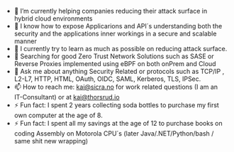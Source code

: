 
- 🔭 I’m currently helping companies reducing their attack surface in hybrid cloud environments
- 🔭 I know how to expose Applicarions and API´s understanding both the security and the applications inner workings in a secure and scalable manner
- 🌱 I currently try to learn as much as possible on reducing attack surface.
- 🤔 Searching for good Zero Trust Network Solutions such as SASE or Reverse Proxies implemented using eBPF on both onPrem and Cloud
- 💬 Ask me about anything Security Related or protocols such as TCP/IP , L2-L7, HTTP, HTML, OAuth, OIDC, SAML, Kerberos, TLS, IPSec.
- 📫 How to reach me: kai@sicra.no for work related questions (I am an IT-Consultant) or at kai@thorsrud.io
- ⚡ Fun fact: I spent 2 years collecting soda bottles to purchase my first own computer at the age of 8.
- ⚡ Fun fact: I spent all my savings at the age of 12 to purchase books on coding Assembly on Motorola CPU´s (later Java/.NET/Python/bash / same shit new wrapping)

